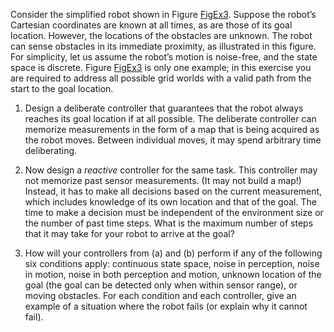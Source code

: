 

Consider the simplified robot shown in
Figure <a href="#FigEx3">FigEx3</a>. Suppose the robot’s Cartesian
coordinates are known at all times, as are those of its goal location.
However, the locations of the obstacles are unknown. The robot can sense
obstacles in its immediate proximity, as illustrated in this figure. For
simplicity, let us assume the robot’s motion is noise-free, and the
state space is discrete. Figure <a href="#FigEx3">FigEx3</a> is only one
example; in this exercise you are required to address all possible grid
worlds with a valid path from the start to the goal location.<br>

1.  Design a deliberate controller that guarantees that the robot always
    reaches its goal location if at all possible. The deliberate
    controller can memorize measurements in the form of a map that is
    being acquired as the robot moves. Between individual moves, it may
    spend arbitrary time deliberating.<br>

2.  Now design a <i>reactive</i> controller for the same task.
    This controller may not memorize past sensor measurements. (It may
    not build a map!) Instead, it has to make all decisions based on the
    current measurement, which includes knowledge of its own location
    and that of the goal. The time to make a decision must be
    independent of the environment size or the number of past
    time steps. What is the maximum number of steps that it may take for
    your robot to arrive at the goal?<br>

3.  How will your controllers from (a) and (b) perform if any of the
    following six conditions apply: continuous state space, noise in
    perception, noise in motion, noise in both perception and motion,
    unknown location of the goal (the goal can be detected only when
    within sensor range), or moving obstacles. For each condition and
    each controller, give an example of a situation where the robot
    fails (or explain why it cannot fail).<br>
